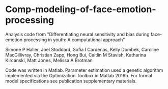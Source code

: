 # Comp-modeling-of-face-emotion-processing

Analysis code from "Differentiating neural sensitivity and bias during face-emotion processing in youth: A computational approach"

Simone P Haller, Joel Stoddard, Sofia I Cardenas, Kelly Dombek, Caroline MacGillivray, Christian Zapp, Hong Bui, Caitlin M Stavish, Katharina Kircanski, Matt Jones, Melissa A Brotman

Code was written in Matlab. Parameter estimation used a genetic algorithm implemented via the Optimization Toolbox in Matlab 2016b. For formal model specifications see publication supplementary materials.

